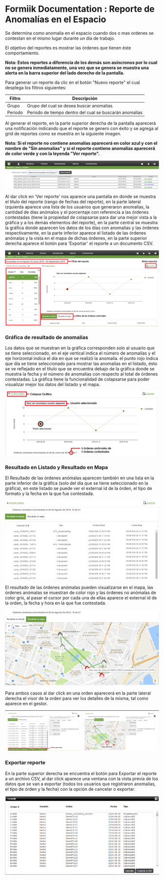#   Formiik Documentation : Reporte de Anomalías en el Espacio
  
Se determina como anomalía en el espacio cuando dos o mas ordenes se contestan en el mismo lugar durante un día de trabajo.

El objetivo del reportes es mostrar las órdenes que tienen éste comportamiento.

**Nota: Estos reportes a diferencia de los demás son asíncronos por lo cual no se genera inmediatamente, una vez que se genera se muestra una alerta en la barra superior del lado derecho de la pantalla.**



Para generar un reporte da clic en el botón "Nuevo reporte" el cual desplega los filtros siguientes:

| Filtro | Descripción |
| --- | --- |
| Grupo | Grupo del cual se desea buscar anomalías. |
| Periodo | Periodo de tiempo dentro del cual se buscarán anomalías |



Al generar el reporte, en la parte superior derecha de la pantalla aparecerá una notificación indicando que el reporte se genero con éxito y se agrega al grid de reportes como se muestra en la siguiente imagen.

**Nota: Si el reporte no contiene anomalías aparecerá en color azul y con el nombre de "Sin anomalías" y si el reporte contiene anomalías aparecerá de color verde y con la leyenda "Ver reporte".**

**![](../../assets/75759692.png)**



Al dar click en 'Ver reporte' nos aparece una pantalla en donde se muestra el título del reporte (rango de fechas del reporte), en la parte lateral izquierda aparece una lista de los usuarios que generaron anomalías, la cantidad de días anómalos y el porcentaje con referencia a las órdenes contestadas (tiene la propiedad de colapsarse para dar una mejor vista a la gráfica y a los demás elementos del reporte), en la parte central se muestra la gráfica donde aparecen los datos de los días con anomalías y las órdenes respectivamente, en la parte inferior aparece el listado de las órdenes anómalas y la vista en el mapa de dichas órdenes, en la parte superior derecha aparece el botón para 'Exportar' el reporte a un documento CSV.

![](../../assets/75759715.png)

### Gráfica de resultado de anomalías

Los datos que se muestran en la gráfica corresponden solo al usuario que se tiene seleccionado, en el eje vertical indica el número de anomalías y el eje horizontal indica el día en que se realizó la anomalía. el punto rojo indica que día se tiene seleccionado para mostrar las anomalías en el listado, ésto se ve reflejado en el título que se encuentra debajo de la gráfica donde se muestra la fecha y el número de anomalías con respecto al total de órdenes contestadas. La gráfica tiene la funcionalidad de colapsarse para poder visualizar mejor los datos del listado y el mapa.

![](../../assets/75759733.png)



### Resultado en Listado y Resultado en Mapa

El Resultado de las órdenes anómalas aparecen también en una lista en la parte inferior de la gráfica (solo del día que se tiene seleccionado en la gráfica), en este listado se puede ver el external id de la órden, el tipo de formato y la fecha en la que fue contestada.

![](../../assets/75759734.png)



El resultado de las órdenes anómalas pueden visualizarse en el mapa, las órdenes anómalas se muestran de color rojo y las órdenes no anómalas de color gris, al pasar el cursor por cada una de ellas aparece el external id de la orden, la fecha y hora en la que fue contestada.

![](../../assets/75759735.png)



Para ambos casos al dar click en una orden aparecerá en la parte lateral derecha el visor de la orden para ver los detalles de la misma, tal como aparece en el gestor.

|  ![](../../assets/75759739.png)  |  ![](../../assets/75759740.png)  |
| --- | --- |



### Exportar reporte

En la parte superior derecha se encuentra el botón para Exportar el reporte a un archivo CSV, al dar click aparece una ventana con la vista previa de los datos que se van a exportar (todos los usuarios que registraron anomalías, el tipo de órden y la fecha) con la opción de cancelar o exportar.

![](../../assets/75759741.png)
 